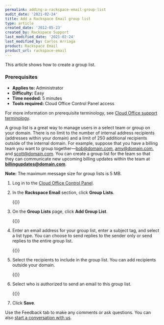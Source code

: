 ```yaml
---
permalink: adding-a-rackspace-email-group-list
audit_date: '2021-02-24'
title: Add a Rackspace Email group list
type: article
created_date: '2012-05-23'
created_by: Rackspace Support
last_modified_date: '2021-02-24'
last_modified_by: Carlos Arriaga
product: Rackspace Email
product_url: rackspace-email
---
```


This article shows how to create a group list.

### Prerequisites

- **Applies to:** Administrator
- **Difficulty:** Easy
- **Time needed:** 5 minutes
- **Tools required:** Cloud Office Control Panel access

For more information on prerequisite terminology, see [Cloud Office support terminology](/support/how-to/cloud-office-support-terminology).

A group list is a great way to manage users in a select team or group on your domain. There is no limit to the number
of internal address recipients (addresses within your domain) and a limit of 250 additional recipients outside of the
internal domain. For example, suppose that you have a billing team you want to group together&mdash;bob@domain.com,
amy@domain.com, and scott@domain.com. You can create a group list for the team so that they can communicate new
upcoming billing updates within the team at **billingupdates@domain.com**.

**Note:** The maximum message size for group lists is 5 MB.

1. Log in to the [Cloud Office Control Panel](https://cp.rackspace.com).

2. In the **Rackspace Email** section, click **Group Lists**.

    {{<image src="picture1.png" alt="" title="">}}

3. On the **Group Lists** page, click **Add Group List**.

    {{<image src="picture2.png" alt="" title="">}}

4. Enter an email address for your group list, enter a subject tag, and select a list type.
   You can choose to send replies to the sender only or send replies to the entire group list.

    {{<image src="example_list.png" alt="" title="">}}

5. Select the recipients to include in the group list. You can add recipients outside your domain.

    {{<image src="recipients.png" alt="" title="">}}

6. Select who is authorized to send an email to this group list.

    {{<image src="authsenders.png" alt="" title="">}}

7. Click **Save**.

Use the Feedback tab to make any comments or ask questions. You can also [start a conversation with us](https://www.rackspace.com/contact). 
